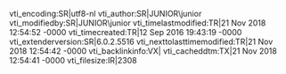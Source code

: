 vti_encoding:SR|utf8-nl
vti_author:SR|JUNIOR\\junior
vti_modifiedby:SR|JUNIOR\\junior
vti_timelastmodified:TR|21 Nov 2018 12:54:52 -0000
vti_timecreated:TR|12 Sep 2016 19:43:19 -0000
vti_extenderversion:SR|6.0.2.5516
vti_nexttolasttimemodified:TR|21 Nov 2018 12:54:42 -0000
vti_backlinkinfo:VX|
vti_cacheddtm:TX|21 Nov 2018 12:54:41 -0000
vti_filesize:IR|2308
